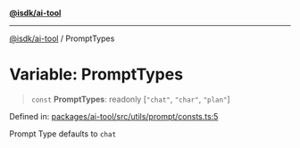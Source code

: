 [**@isdk/ai-tool**](../README.md)

***

[@isdk/ai-tool](../globals.md) / PromptTypes

# Variable: PromptTypes

> `const` **PromptTypes**: readonly \[`"chat"`, `"char"`, `"plan"`\]

Defined in: [packages/ai-tool/src/utils/prompt/consts.ts:5](https://github.com/isdk/ai-tool.js/blob/077730e62e6c723611b64a587e36b69766741af4/src/utils/prompt/consts.ts#L5)

Prompt Type
defaults to `chat`
